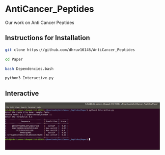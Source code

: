 # AntiCancer_Peptides
Our work on Anti Cancer Peptides

## Instructions for Installation 
```bash
git clone https://github.com/dhruv16146/AntiCancer_Peptides 
```

```bash
cd Paper 
```


```bash
bash Dependencies.bash 
```


```bash
python3 Interactive.py
```

## Interactive
![Screenshot](screenshot.png)
